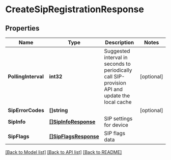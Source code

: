 # CreateSipRegistrationResponse

## Properties

Name | Type | Description | Notes
------------ | ------------- | ------------- | -------------
**PollingInterval** | **int32** | Suggested interval in seconds to periodically call SIP-provision API and update the local cache | [optional] 
**SipErrorCodes** | **[]string** |  | [optional] 
**SipInfo** | [**[]SipInfoResponse**](SIPInfoResponse.md) | SIP settings for device | 
**SipFlags** | [**[]SipFlagsResponse**](SIPFlagsResponse.md) | SIP flags data | 

[[Back to Model list]](../README.md#documentation-for-models) [[Back to API list]](../README.md#documentation-for-api-endpoints) [[Back to README]](../README.md)


